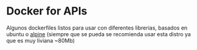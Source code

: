 # Docker for APIs
Algunos dockerfiles listos para usar con diferentes librerias, basados en ubuntu o [alpine](https://alpinelinux.org/)
(siempre que se pueda se recomienda usar esta distro ya que es muy liviana ~80Mb)
